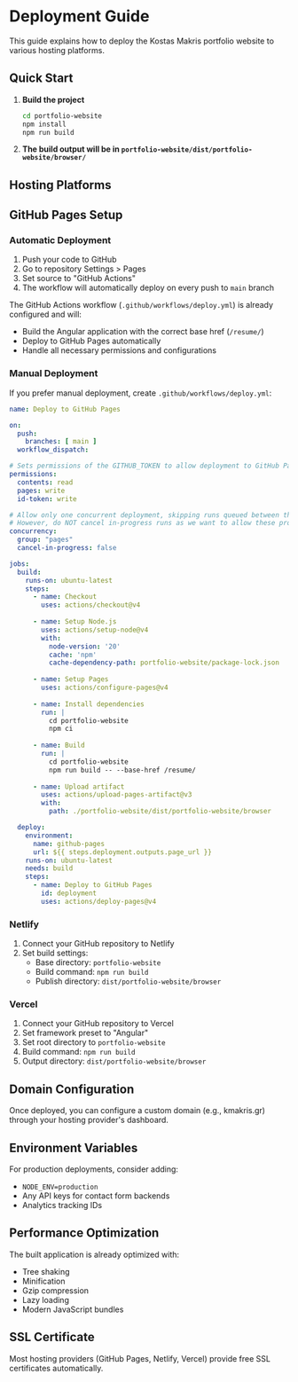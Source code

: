 # Deployment Guide

This guide explains how to deploy the Kostas Makris portfolio website to various hosting platforms.

## Quick Start

1. **Build the project**
   ```bash
   cd portfolio-website
   npm install
   npm run build
   ```

2. **The build output will be in `portfolio-website/dist/portfolio-website/browser/`**

## Hosting Platforms

## GitHub Pages Setup

### Automatic Deployment

1. Push your code to GitHub
2. Go to repository Settings > Pages  
3. Set source to "GitHub Actions"
4. The workflow will automatically deploy on every push to `main` branch

The GitHub Actions workflow (`.github/workflows/deploy.yml`) is already configured and will:
- Build the Angular application with the correct base href (`/resume/`)
- Deploy to GitHub Pages automatically
- Handle all necessary permissions and configurations

### Manual Deployment

If you prefer manual deployment, create `.github/workflows/deploy.yml`:

```yaml
name: Deploy to GitHub Pages

on:
  push:
    branches: [ main ]
  workflow_dispatch:

# Sets permissions of the GITHUB_TOKEN to allow deployment to GitHub Pages
permissions:
  contents: read
  pages: write
  id-token: write

# Allow only one concurrent deployment, skipping runs queued between the run in-progress and latest queued.
# However, do NOT cancel in-progress runs as we want to allow these production deployments to complete.
concurrency:
  group: "pages"
  cancel-in-progress: false

jobs:
  build:
    runs-on: ubuntu-latest
    steps:
      - name: Checkout
        uses: actions/checkout@v4
        
      - name: Setup Node.js
        uses: actions/setup-node@v4
        with:
          node-version: '20'
          cache: 'npm'
          cache-dependency-path: portfolio-website/package-lock.json
          
      - name: Setup Pages
        uses: actions/configure-pages@v4
        
      - name: Install dependencies
        run: |
          cd portfolio-website
          npm ci
          
      - name: Build
        run: |
          cd portfolio-website
          npm run build -- --base-href /resume/
          
      - name: Upload artifact
        uses: actions/upload-pages-artifact@v3
        with:
          path: ./portfolio-website/dist/portfolio-website/browser

  deploy:
    environment:
      name: github-pages
      url: ${{ steps.deployment.outputs.page_url }}
    runs-on: ubuntu-latest
    needs: build
    steps:
      - name: Deploy to GitHub Pages
        id: deployment
        uses: actions/deploy-pages@v4
```

### Netlify

1. Connect your GitHub repository to Netlify
2. Set build settings:
   - Base directory: `portfolio-website`
   - Build command: `npm run build`
   - Publish directory: `dist/portfolio-website/browser`

### Vercel

1. Connect your GitHub repository to Vercel
2. Set framework preset to "Angular"
3. Set root directory to `portfolio-website`
4. Build command: `npm run build`
5. Output directory: `dist/portfolio-website/browser`

## Domain Configuration

Once deployed, you can configure a custom domain (e.g., kmakris.gr) through your hosting provider's dashboard.

## Environment Variables

For production deployments, consider adding:

- `NODE_ENV=production`
- Any API keys for contact form backends
- Analytics tracking IDs

## Performance Optimization

The built application is already optimized with:
- Tree shaking
- Minification
- Gzip compression
- Lazy loading
- Modern JavaScript bundles

## SSL Certificate

Most hosting providers (GitHub Pages, Netlify, Vercel) provide free SSL certificates automatically.